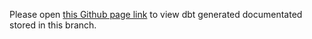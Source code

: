 Please open [this Github page link](https://sourabhkhot.github.io/dbt_ELT_Airbnb) to view dbt generated documentated stored in this branch.
